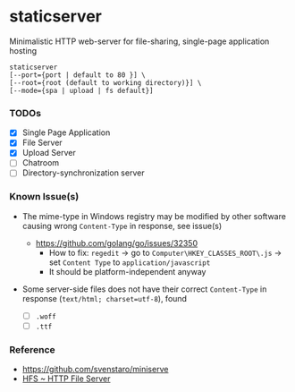 staticserver
======================
Minimalistic HTTP web-server for file-sharing, single-page application hosting

```
staticserver 
[--port={port | default to 80 }] \
[--root={root (default to working directory)}] \
[--mode={spa | upload | fs default}]
```

### TODOs
- [x] Single Page Application
- [x] File Server
- [x] Upload Server
- [ ] Chatroom
- [ ] Directory-synchronization server

### Known Issue(s)
- The mime-type in Windows registry may be modified by other software causing wrong `Content-Type` in response, see issue(s)
  - https://github.com/golang/go/issues/32350
    - How to fix: `regedit` -> go to `Computer\HKEY_CLASSES_ROOT\.js` -> set `Content Type` to `application/javascript`
    - It should be platform-independent anyway
    
- Some server-side files does not have their correct `Content-Type` in response (`text/html; charset=utf-8`), found
  - [ ] `.woff`
  - [ ] `.ttf`

### Reference
- https://github.com/svenstaro/miniserve
- [HFS ~ HTTP File Server](https://www.rejetto.com/hfs/)
